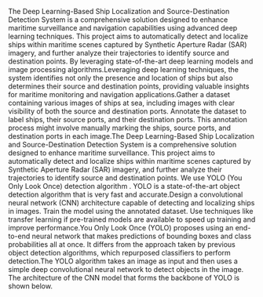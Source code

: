 The Deep Learning-Based Ship Localization and Source-Destination Detection System is a comprehensive solution designed to enhance maritime surveillance and navigation capabilities using advanced deep learning techniques. This project aims to automatically detect and localize ships within maritime scenes captured by Synthetic Aperture Radar (SAR) imagery, and further analyze their trajectories to identify source and destination points. 
By leveraging state-of-the-art deep learning models and image processing algorithms.Leveraging deep learning techniques, the system identifies not only the presence and location of ships but also determines their source and destination points, providing valuable insights for maritime monitoring and navigation applications.Gather a dataset containing various images of ships at sea, including images with clear visibility of both the source and destination ports.
Annotate the dataset to label ships, their source ports, and their destination ports. This annotation process might involve manually marking the ships, source ports, and destination ports in each image.The Deep Learning-Based Ship Localization and Source-Destination Detection System is a comprehensive solution designed to enhance maritime surveillance.
This project aims to automatically detect and localize ships within maritime scenes captured by Synthetic Aperture Radar (SAR) imagery, and further analyze their trajectories to identify source and destination points. 
We use YOLO (You Only Look Once) detection algorithm . YOLO is a state-of-the-art object detection algorithm that is very fast and accurate.Design a convolutional neural network (CNN) architecture capable of detecting and localizing ships in images.
Train the model using the annotated dataset. Use techniques like transfer learning if pre-trained models are available to speed up training and improve performance.You Only Look Once (YOLO) proposes using an end-to-end neural network that makes predictions of bounding boxes and class probabilities all at once. It differs from the approach taken by previous object detection algorithms, which repurposed classifiers to perform detection.The YOLO algorithm takes an image as input and then uses a simple deep convolutional neural network to detect objects in the image. The architecture of the CNN model that forms the backbone of YOLO is shown below.





